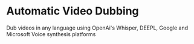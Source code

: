 # Automatic Video Dubbing

Dub videos in any language using OpenAi's Whisper, DEEPL, Google and Microsoft Voice synthesis platforms
